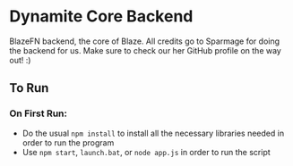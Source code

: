 # Dynamite Core Backend
BlazeFN backend, the core of Blaze.
All credits go to Sparmage for doing the backend for us. 
Make sure to check our her GitHub profile on the way out! :)

## To Run
### On First Run:
- Do the usual `npm install` to install all the necessary libraries needed in order to run the program
- Use `npm start`, `launch.bat`, or `node app.js` in order to run the script
